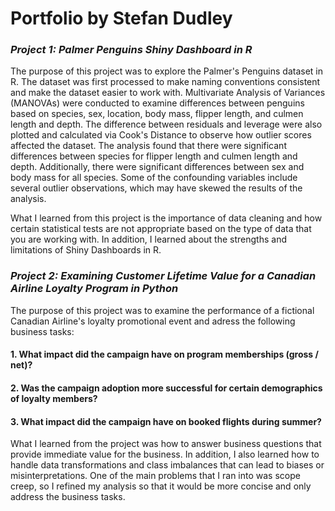 # Portfolio by Stefan Dudley

### *Project 1: Palmer Penguins Shiny Dashboard in R*

The purpose of this project was to explore the Palmer's Penguins dataset in R. The dataset was first processed to make naming conventions consistent and make the dataset easier to work with. Multivariate Analysis of Variances (MANOVAs) were conducted to examine differences between penguins based on species, sex, location, body mass, flipper length, and culmen length and depth. The difference between residuals and leverage were also plotted and calculated via Cook's Distance to observe how outlier scores affected the dataset. The analysis found that there were significant differences between species for flipper length and culmen length and depth. Additionally, there were significant differences between sex and body mass for all species. Some of the confounding variables include several outlier observations, which may have skewed the results of the analysis.

What I learned from this project is the importance of data cleaning and how certain statistical tests are not appropriate based on the type of data that you are working with. In addition, I learned about the strengths and limitations of Shiny Dashboards in R.

### *Project 2: Examining Customer Lifetime Value for a Canadian Airline Loyalty Program in Python*

The purpose of this project was to examine the performance of a fictional Canadian Airline's loyalty promotional event and adress the following business tasks:

#### 1. What impact did the campaign have on program memberships (gross / net)?
#### 2. Was the campaign adoption more successful for certain demographics of loyalty members?
#### 3. What impact did the campaign have on booked flights during summer?

What I learned from the project was how to answer business questions that provide immediate value for the business.
In addition, I also learned how to handle data transformations and class imbalances that can lead to biases or misinterpretations.
One of the main problems that I ran into was scope creep, so I refined my analysis so that it would be more concise and only address the business tasks. 

